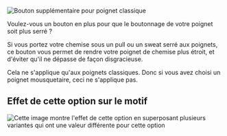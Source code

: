 ![Bouton supplémentaire pour poignet classique](./barrelcuffnarrowbutton.svg)

Voulez-vous un bouton en plus pour que le boutonnage de votre poignet soit plus serré ?

Si vous portez votre chemise sous un pull ou un sweat serré aux poignets, ce bouton vous permet de rendre votre poignet de chemise plus étroit, et d'éviter qu'il ne dépasse de façon disgracieuse.

<Note>

Cela ne s'applique qu'aux poignets classiques. Donc si vous avez choisi un poignet mousquetaire, ceci ne s'applique pas.

</Note>

## Effet de cette option sur le motif

![Cette image montre l'effet de cette option en superposant plusieurs variantes qui ont une valeur différente pour cette option](simone_barrelcuffnarrowbutton_sample.svg "Effet de cette option sur le motif")
